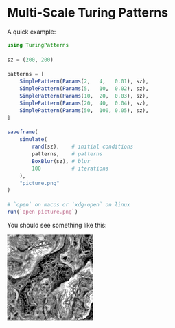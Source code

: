 # Multi-Scale Turing Patterns

A quick example:

```julia
using TuringPatterns

sz = (200, 200)

patterns = [
    SimplePattern(Params(2,   4,   0.01), sz),
    SimplePattern(Params(5,   10,  0.02), sz),
    SimplePattern(Params(10,  20,  0.03), sz),
    SimplePattern(Params(20,  40,  0.04), sz),
    SimplePattern(Params(50,  100, 0.05), sz),
]

saveframe(
    simulate(
        rand(sz),    # initial conditions
        patterns,    # patterns
        BoxBlur(sz), # blur
        100          # iterations
    ),
    "picture.png"
)

# `open` on macos or `xdg-open` on linux
run(`open picture.png`)
```

You should see something like this:

![A multi-scale Turing pattern](picture.png)


